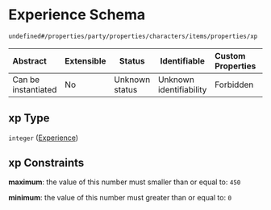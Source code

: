 # Experience Schema

```txt
undefined#/properties/party/properties/characters/items/properties/xp
```




| Abstract            | Extensible | Status         | Identifiable            | Custom Properties | Additional Properties | Access Restrictions | Defined In                                                                       |
| :------------------ | ---------- | -------------- | ----------------------- | :---------------- | --------------------- | ------------------- | -------------------------------------------------------------------------------- |
| Can be instantiated | No         | Unknown status | Unknown identifiability | Forbidden         | Allowed               | none                | [gloomhaven.schema.json\*](../out/gloomhaven.schema.json "open original schema") |

## xp Type

`integer` ([Experience](gloomhaven-properties-party-properties-characters-character-properties-experience.md))

## xp Constraints

**maximum**: the value of this number must smaller than or equal to: `450`

**minimum**: the value of this number must greater than or equal to: `0`
